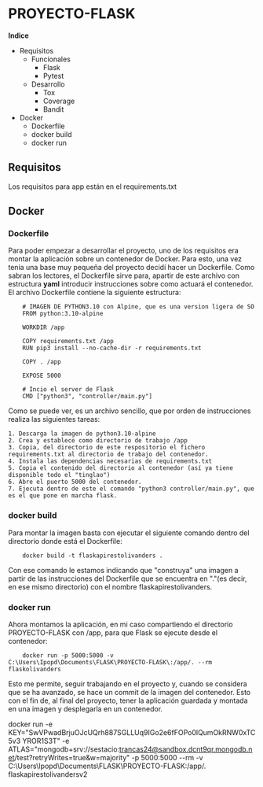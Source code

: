 # PROYECTO-FLASK
**Indice**
- Requisitos
  - Funcionales
    - Flask
    - Pytest
  - Desarrollo
    - Tox
    - Coverage
    - Bandit
- Docker 
  - Dockerfile
  - docker build
  - docker run

## Requisitos

Los requisitos para app están en el requirements.txt


## Docker
### Dockerfile

Para poder empezar a desarrollar el proyecto, uno de los requisitos era montar la aplicación sobre un contenedor de Docker. Para esto, una vez tenia una base muy pequeña del proyecto decidí hacer un Dockerfile.
Como sabran los lectores, el Dockerfile sirve para, apartir de este archivo con estructura __yaml__ introducir instrucciones sobre como actuará el contenedor. El archivo Dockerfile contiene la siguiente estructura:
````
    # IMAGEN DE PYTHON3.10 con Alpine, que es una version ligera de SO
    FROM python:3.10-alpine
    
    WORKDIR /app
    
    COPY requirements.txt /app
    RUN pip3 install --no-cache-dir -r requirements.txt
    
    COPY . /app
    
    EXPOSE 5000
    
    # Incio el server de Flask
    CMD ["python3", "controller/main.py"]
````
Como se puede ver, es un archivo sencillo, que por orden de instrucciones realiza las siguientes tareas:

    1. Descarga la imagen de python3.10-alpine
    2. Crea y establece como directorio de trabajo /app
    3. Copia, del directorio de este respositorio el fichero requirements.txt al directorio de trabajo del contenedor. 
    4. Instala las dependencias necesarias de requirements.txt
    5. Copia el contenido del directorio al contenedor (así ya tiene disponible todo el "tinglao")
    6. Abre el puerto 5000 del contenedor.
    7. Ejecuta dentro de este el comando "python3 controller/main.py", que es el que pone en marcha flask.

### docker build

Para montar la imagen basta con ejecutar el siguiente comando dentro del directorio donde está el Dockerfile:

````
    docker build -t flaskapirestolivanders .
````

Con ese comando le estamos indicando que "construya" una imagen a partir de las instrucciones del Dockerfile que se encuentra en "."(es decir, en ese mismo directorio) con el nombre flaskapirestolivanders.

### docker run 

Ahora montamos la aplicación, en mi caso compartiendo el directorio PROYECTO-FLASK con /app, para que Flask se ejecute desde el contenedor:

````
    docker run -p 5000:5000 -v C:\Users\Ipopd\Documents\FLASK\PROYECTO-FLASK\:/app/. --rm flaskolivanders
````
Esto me permite, seguir trabajando en el proyecto y, cuando se considera que se ha avanzado, se hace un commit de la imagen del contenedor. Esto con el fin de, al final del proyecto, tener la aplicación guardada y montada en una imagen y desplegarla en un contenedor.


docker run -e KEY="SwVPwadBrjuOJcUQrh887SGLLUq9IGo2e6fFOPo0lQumOkRNW0xTC5v3
YROR1S3T" -e ATLAS="mongodb+srv://sestacio:trancas24@sandbox.dcnt9qr.mongodb.net/test?retryWrites=true&w=majority" -p 5000:5000 --rm  -v C:\Users\Ipopd\Documents\FLASK\PROYECTO-FLASK\:/app/.   flaskapirestolivandersv2